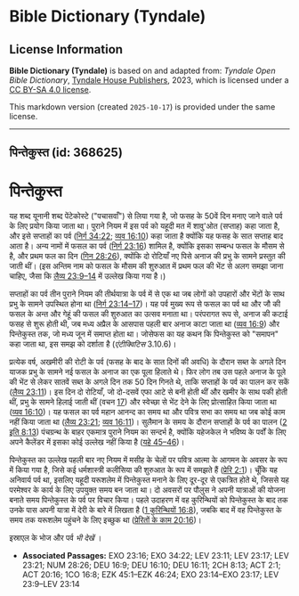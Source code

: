 # Bible Dictionary (Tyndale)

## License Information

**Bible Dictionary (Tyndale)** is based on and adapted from: _Tyndale Open Bible Dictionary_, [Tyndale House Publishers](https://tyndaleopenresources.com/), 2023, which is licensed under a [CC BY-SA 4.0 license](https://creativecommons.org/licenses/by-sa/4.0/legalcode.en).

This markdown version (created `2025-10-17`) is provided under the same license.



--------------------------------

## पिन्तेकुस्त (id: 368625)

पिन्तेकुस्त
===========

यह शब्द यूनानी शब्द पेंटेकोस्टे ("पचासवाँ") से लिया गया है, जो फसह के 50वें दिन मनाए जाने वाले पर्व के लिए प्रयोग किया जाता था। पुराने नियम में इस पर्व को यहूदी मत में शावु'ओत (सप्ताह) कहा जाता है, और इसे सप्ताहों का पर्व ([निर्ग 34:22](https://ref.ly/Exod34:22); [व्यव 16:10](https://ref.ly/Deut16:10)) कहा जाता है क्योंकि यह फसह के सात सप्ताह बाद आता है। अन्य नामों में फसल का पर्व ([निर्ग 23:16](https://ref.ly/Exod23:16)) शामिल है, क्योंकि इसका सम्बन्ध फसल के मौसम से है, और प्रथम फल का दिन ([गिन 28:26](https://ref.ly/Num28:26)), क्योंकि दो रोटियाँ नए पिसे अनाज की प्रभु के सामने प्रस्तुत की जाती थीं। (इस अन्तिम नाम को फसल के मौसम की शुरुआत में प्रथम फल की भेंट से अलग समझा जाना चाहिए, जैसा कि [लैव्य 23:9–14](https://ref.ly/Lev23:9-Lev23:14) में उल्लेख किया गया है।)

सप्ताहों का पर्व तीन पुराने नियम की तीर्थयात्रा के पर्व में से एक था जब लोगों को उपहारों और भेंटों के साथ प्रभु के सामने उपस्थित होना था ([निर्ग 23:14–17](https://ref.ly/Exod23:14-Exod23:17))। यह पर्व मुख्य रूप से फसल का पर्व था और जौ की फसल के अन्त और गेहूं की फसल की शुरुआत का उत्सव मनाता था। परंपरागत रूप से, अनाज की कटाई फसह से शुरू होती थी, जब मध्य अप्रैल के आसपास पहली बार अनाज काटा जाता था ([व्यव 16:9](https://ref.ly/Deut16:9)) और पिन्तेकुस्त तक, जो मध्य जून में समाप्त होता था। जोसेफस का यह कथन कि पिन्तेकुस्त को "समापन" कहा जाता था, इस समझ को दर्शाता है (*एंटीक्विटिस* 3\.10\.6\)।

प्रत्येक वर्ष, अखमीरी की रोटी के पर्व (फसह के बाद के सात दिनों की अवधि) के दौरान सब्त के अगले दिन याजक प्रभु के सामने नई फसल के अनाज का एक पूला हिलाते थे। फिर लोग तब उस पहले अनाज के पूले की भेंट से लेकर सातवें सब्त के अगले दिन तक 50 दिन गिनते थे, ताकि सप्ताहों के पर्व का पालन कर सकें ([लैव्य 23:11](https://ref.ly/Lev23:11))। इस दिन दो रोटियाँ, जो दो\-दसवें एफा आटे से बनी होती थीं और खमीर के साथ पकी होती थीं, प्रभु के सामने हिलाई जाती थीं (वचन [17](https://ref.ly/Lev23:17)) और स्वेच्छा से भेंट देने के लिए प्रोत्साहित किया जाता था ([व्यव 16:10](https://ref.ly/Deut16:10))। यह फसल का पर्व महान आनन्द का समय था और पवित्र सभा का समय था जब कोई काम नहीं किया जाता था ([लैव्य 23:21](https://ref.ly/Lev23:21); [व्यव 16:11](https://ref.ly/Deut16:11))। सुलैमान के समय के दौरान सप्ताहों के पर्व का पालन ([2 इति 8:13](https://ref.ly/2Chr8:13)) पंचग्रन्थ के बाहर एकमात्र पुराने नियम का सन्दर्भ है, क्योंकि यहेजकेल ने भविष्य के पर्वों के लिए अपने कैलेंडर में इसका कोई उल्लेख नहीं किया है ([यहे 45–46](https://ref.ly/Ezek45:1-Ezek46:24))।

पिन्तेकुस्त का उल्लेख पहली बार नए नियम में मसीह के चेलों पर पवित्र आत्मा के आगमन के अवसर के रूप में किया गया है, जिसे कई धर्मशास्त्री कलीसिया की शुरुआत के रूप में समझते हैं ([प्रेरि 2:1](https://ref.ly/Acts2:1))। चूँकि यह अनिवार्य पर्व था, इसलिए यहूदी यरूशलेम में पिन्तेकुस्त मनाने के लिए दूर\-दूर से एकत्रित होते थे, जिससे यह परमेश्वर के कार्य के लिए उपयुक्त समय बन जाता था। दो अवसरों पर पौलुस ने अपनी यात्राओं की योजना बनाते समय पिन्तेकुस्त के पर्व पर विचार किया। पहले उदाहरण में वह कुरिन्थियों को पिन्तेकुस्त के बाद तक उनके पास अपनी यात्रा में देरी के बारे में लिखता है ([1 कुरिन्थियों 16:8](https://ref.ly/1Cor16:8)), जबकि बाद में वह पिन्तेकुस्त के समय तक यरूशलेम पहुंचने के लिए इच्छुक था ([प्रेरितों के काम 20:16](https://ref.ly/Acts20:16))।

इस्राएल के भोज और पर्व *भी देखें* ।

* **Associated Passages:** EXO 23:16; EXO 34:22; LEV 23:11; LEV 23:17; LEV 23:21; NUM 28:26; DEU 16:9; DEU 16:10; DEU 16:11; 2CH 8:13; ACT 2:1; ACT 20:16; 1CO 16:8; EZK 45:1–EZK 46:24; EXO 23:14–EXO 23:17; LEV 23:9–LEV 23:14

